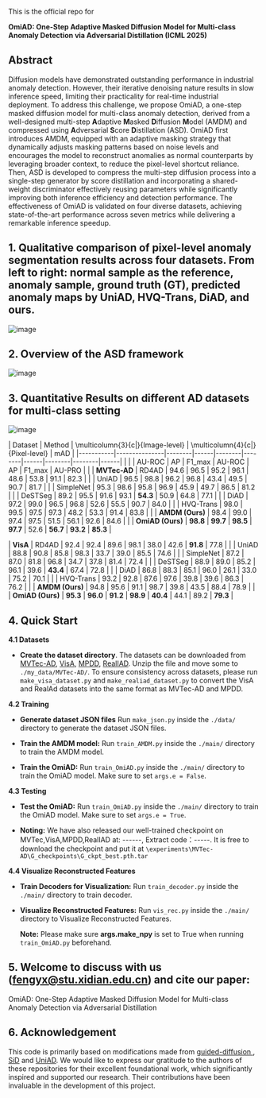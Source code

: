 This is the official repo for

**OmiAD: One-Step Adaptive Masked Diffusion Model for Multi-class Anomaly Detection via Adversarial Distillation (ICML 2025)**

## Abstract
Diffusion models have demonstrated outstanding performance in industrial anomaly detection. However, their iterative denoising nature results in slow inference speed, limiting their practicality for real-time industrial deployment. To address this challenge, we propose OmiAD, a one-step masked diffusion model for multi-class anomaly detection, derived from a well-designed multi-step **A**daptive **M**asked **D**iffusion **M**odel (AMDM) and compressed using **A**dversarial **S**core **D**istillation (ASD). OmiAD first introduces AMDM, equipped with an adaptive masking strategy that dynamically adjusts masking patterns based on noise levels and encourages the model to reconstruct anomalies as normal counterparts by leveraging broader context, to reduce the pixel-level shortcut reliance. Then, ASD  is developed to compress the multi-step diffusion process into a single-step generator by score distillation and incorporating a shared-weight discriminator effectively reusing parameters while significantly improving both inference efficiency and detection performance. The effectiveness of OmiAD is validated on four diverse datasets, achieving state-of-the-art performance across seven metrics while delivering a remarkable inference speedup.

## 1. Qualitative comparison of pixel-level anomaly segmentation results across four datasets. From left to right: normal sample as the reference, anomaly sample, ground truth (GT), predicted anomaly maps by UniAD, HVQ-Trans, DiAD, and ours.
![image](https://github.com/user-attachments/assets/8f1593d2-2800-4ee4-a80d-2bb002e28459)

## 2. Overview of the ASD framework
![image](https://github.com/user-attachments/assets/545ac28e-2dba-41e2-b184-4452313a92d5)

## 3. Quantitative Results on different AD datasets for multi-class setting
![image](https://github.com/user-attachments/assets/2c452ee4-1566-435b-bdca-b717287440e6)

| Dataset   | Method        | \multicolumn{3}{c|}{Image-level}     | \multicolumn{4}{c|}{Pixel-level}            | mAD  |
|-----------|---------------|--------|------|--------|--------|------|--------|--------|------|
|           |               | AU-ROC | AP   | F1_max | AU-ROC | AP   | F1_max | AU-PRO |      |
| **MVTec-AD** | RD4AD        | 94.6   | 96.5 | 95.2   | 96.1   | 48.6 | 53.8   | 91.1   | 82.3 |
|           | UniAD         | 96.5   | 98.8 | 96.2   | 96.8   | 43.4 | 49.5   | 90.7   | 81.7 |
|           | SimpleNet     | 95.3   | 98.6 | 95.8   | 96.9   | 45.9 | 49.7   | 86.5   | 81.2 |
|           | DeSTSeg       | 89.2   | 95.5 | 91.6   | 93.1   | **54.3** | 50.9 | 64.8   | 77.1 |
|           | DiAD          | 97.2   | 99.0 | 96.5   | 96.8   | 52.6 | 55.5   | 90.7   | 84.0 |
|           | HVQ-Trans     | 98.0   | 99.5 | 97.5   | 97.3   | 48.2 | 53.3   | 91.4   | 83.8 |
|           | **AMDM (Ours)** | 98.4 | 99.0 | 97.4   | 97.5   | 51.5 | 56.1   | 92.6   | 84.6 |
|           | **OmiAD (Ours)** | **98.8** | **99.7** | **98.5** | **97.7** | 52.6 | **56.7** | **93.2** | **85.3** |

| **VisA**    | RD4AD        | 92.4   | 92.4 | 89.6   | 98.1   | 38.0 | 42.6   | **91.8** | 77.8 |
|           | UniAD         | 88.8   | 90.8 | 85.8   | 98.3   | 33.7 | 39.0   | 85.5   | 74.6 |
|           | SimpleNet     | 87.2   | 87.0 | 81.8   | 96.8   | 34.7 | 37.8   | 81.4   | 72.4 |
|           | DeSTSeg       | 88.9   | 89.0 | 85.2   | 96.1   | 39.6 | **43.4** | 67.4 | 72.8 |
|           | DiAD          | 86.8   | 88.3 | 85.1   | 96.0   | 26.1 | 33.0   | 75.2   | 70.1 |
|           | HVQ-Trans     | 93.2   | 92.8 | 87.6   | 97.6   | 39.8 | 39.6   | 86.3   | 76.2 |
|           | **AMDM (Ours)** | 94.8 | 95.6 | 91.1   | 98.7   | 39.8 | 43.5   | 88.4   | 78.9 |
|           | **OmiAD (Ours)** | **95.3** | **96.0** | **91.2** | **98.9** | **40.4** | 44.1 | 89.2 | **79.3** |
## 4. Quick Start
**4.1 Datasets**
- **Create the dataset directory**. The datasets can be downloaded from [MVTec-AD](https://www.mvtec.com/company/research/datasets/mvtec-ad/), [VisA](https://github.com/amazon-science/spot-diff), [MPDD](https://github.com/stepanje/MPDD), [RealIAD](https://github.com/Tencent/AnomalyDetection_Real-IAD](https://realiad4ad.github.io/Real-IAD/)).  Unzip the file and move some to `./my_data/MVTec-AD/`. To ensure consistency across datasets, please run `make_visa_dataset.py` and `make_realiad_dataset.py` to convert the VisA and RealAd datasets into the same format as MVTec-AD and MPDD.

**4.2 Training**
- **Generate dataset JSON files** Run `make_json.py` inside the `./data/` directory to generate the dataset JSON files.

- **Train the AMDM model:** Run `train_AMDM.py` inside the `./main/` directory to train the AMDM model.

- **Train the OmiAD:** Run `train_OmiAD.py` inside the `./main/` directory to train the OmiAD model. Make sure to set `args.e = False`.

**4.3 Testing**

- **Test the OmiAD:** Run `train_OmiAD.py` inside the `./main/` directory to train the OmiAD model. Make sure to set `args.e = True`.

- **Noting:**
We have also released our well-trained checkpoint on MVTec,VisA,MPDD,RealIAD at: ------, Extract code：-----. It is free to download the checkpoint and put it at `\experiments\MVTec-AD\G_checkpoints\G_ckpt_best.pth.tar`

**4.4 Visualize Reconstructed Features**
- **Train Decoders for Visualization:** Run `train_decoder.py` inside the `./main/` directory to train decoder. 

- **Visualize Reconstructed Features:** Run `vis_rec.py` inside the `./main/` directory to Visualize Reconstructed Features.

    **Note:** Please make sure **args.make_npy** is set to True when running `train_OmiAD.py` beforehand.


## 5. Welcome to discuss with us (fengyx@stu.xidian.edu.cn) and cite our paper:
OmiAD: One-Step Adaptive Masked Diffusion Model for Multi-class Anomaly Detection via Adversarial Distillation

## 6. Acknowledgement
This code is primarily based on modifications made from [guided-diffusion
](https://github.com/openai/guided-diffusion), [SiD](https://github.com/mingyuanzhou/SiD) and [UniAD](https://github.com/zhiyuanyou/UniAD). We would like to express our gratitude to the authors of these repositories for their excellent foundational work, which significantly inspired and supported our research. Their contributions have been invaluable in the development of this project.



